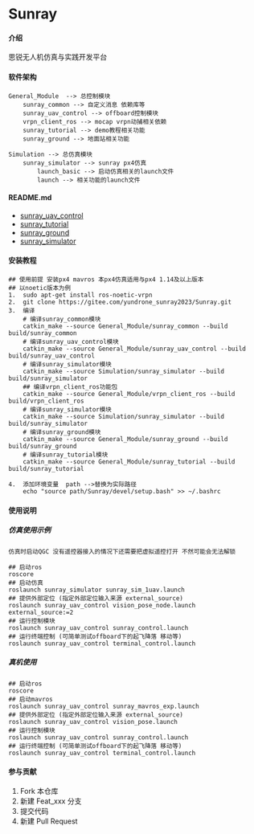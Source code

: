 # Sunray

#### 介绍
思锐无人机仿真与实践开发平台

#### 软件架构
```shell
General_Module  --> 总控制模块
    sunray_common --> 自定义消息 依赖库等
    sunray_uav_control --> offboard控制模块
    vrpn_client_ros --> mocap vrpn动捕相关依赖
    sunray_tutorial --> demo教程相关功能
    sunray_ground --> 地面站相关功能

Simulation --> 总仿真模块
    sunray_simulator --> sunray px4仿真
        launch_basic --> 启动仿真相关的launch文件
        launch --> 相关功能的launch文件

```
#### README.md
- [sunray_uav_control](https://e.gitee.com/yundrone_sunray2023/repos/yundrone_sunray2023/Sunray/blob/master/General_Module/sunray_uav_control/readme.md)
- [sunray_tutorial](https://e.gitee.com/yundrone_sunray2023/repos/yundrone_sunray2023/Sunray/tree/master/General_Module/sunray_tutorial/readme.md)
- [sunray_ground](https://e.gitee.com/yundrone_sunray2023/repos/yundrone_sunray2023/Sunray/tree/master/General_Module/sunray_ground/readme.md)
- [sunray_simulator](https://e.gitee.com/yundrone_sunray2023/repos/yundrone_sunray2023/Sunray/tree/master/Simulation/sunray_simulator/readme.md)

#### 安装教程
```shell
## 使用前提 安装px4 mavros 本px4仿真适用与px4 1.14及以上版本
## 以noetic版本为例
1.  sudo apt-get install ros-noetic-vrpn
2.  git clone https://gitee.com/yundrone_sunray2023/Sunray.git
3.  编译
    # 编译sunray_common模块
    catkin_make --source General_Module/sunray_common --build build/sunray_common
    # 编译sunray_uav_control模块
    catkin_make --source General_Module/sunray_uav_control --build build/sunray_uav_control
    # 编译sunray_simulator模块
    catkin_make --source Simulation/sunray_simulator --build build/sunray_simulator
    ## 编译vrpn_client_ros功能包
    catkin_make --source General_Module/vrpn_client_ros --build build/vrpn_client_ros
    # 编译sunray_simulator模块
    catkin_make --source Simulation/sunray_simulator --build build/sunray_simulator
    # 编译sunray_ground模块
    catkin_make --source General_Module/sunray_ground --build build/sunray_ground
    # 编译sunray_tutorial模块
    catkin_make --source General_Module/sunray_tutorial --build build/sunray_tutorial

4.  添加环境变量  path -->替换为实际路径
    echo "source path/Sunray/devel/setup.bash" >> ~/.bashrc
```
#### 使用说明

##### 仿真使用示例
```shell
仿真时启动QGC 没有遥控器接入的情况下还需要把虚拟遥控打开 不然可能会无法解锁

## 启动ros
roscore
## 启动仿真
roslaunch sunray_simulator sunray_sim_1uav.launch
## 提供外部定位 (指定外部定位输入来源 external_source)
roslaunch sunray_uav_control vision_pose_node.launch external_source:=2
## 运行控制模块
roslaunch sunray_uav_control sunray_control.launch
## 运行终端控制 (可简单测试offboard下的起飞降落 移动等)
roslaunch sunray_uav_control terminal_control.launch 

```
##### 真机使用
```shell
## 启动ros
roscore
## 启动mavros
roslaunch sunray_uav_control sunray_mavros_exp.launch
## 提供外部定位 (指定外部定位输入来源 external_source)
roslaunch sunray_uav_control vision_pose.launch
## 运行控制模块
roslaunch sunray_uav_control sunray_control.launch
## 运行终端控制 (可简单测试offboard下的起飞降落 移动等)
roslaunch sunray_uav_control terminal_control.launch 

```

#### 参与贡献

1.  Fork 本仓库
2.  新建 Feat_xxx 分支
3.  提交代码
4.  新建 Pull Request


